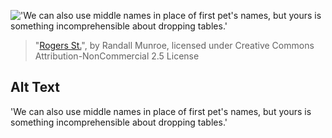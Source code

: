 !['We can also use middle names in place of first pet's names, but yours is something incomprehensible about dropping tables.'](https://imgs.xkcd.com/comics/rogers_st.png)
> "[Rogers St.](https://xkcd.com/884/)", by Randall Munroe, licensed under Creative Commons Attribution-NonCommercial 2.5 License

## Alt Text
'We can also use middle names in place of first pet's names, but yours is something incomprehensible about dropping tables.'
